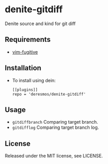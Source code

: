 denite-gitdiff
==
Denite source and kind for git diff


Requirements
--
* [vim-fugitive](https://github.com/tpope/vim-fugitive)


Installation
--
* To install using dein:
  ```
  [[plugins]]
  repo = 'deresmos/denite-gitdiff'
  ```


Usage
--
* `gitdiffbranch` Comparing target branch.
* `gitdifflog` Comparing target branch log.


License
--
Released under the MIT license, see LICENSE.
